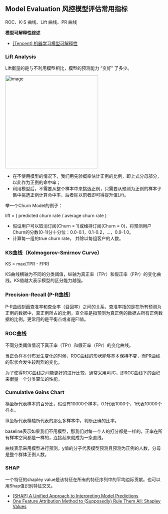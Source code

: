 ## Model Evaluation 风控模型评估常用指标

ROC、K-S 曲线、Lift 曲线、PR 曲线

**模型可解释性综述**
- [[Tencent] 机器学习模型可解释性](https://zhuanlan.zhihu.com/p/92655819)

### Lift Analysis

Lift衡量的是与不利用模型相比，模型的预测能力 “变好” 了多少。

<img width="297" alt="image" src="https://user-images.githubusercontent.com/46979228/178166372-d621a19e-0d70-4739-9eac-fca99057a55c.png">

- 在不使用模型的情况下，我们用先验概率估计正例的比例，即上式分母部分，以此作为正例的命中率；
- 利用模型后，不需要从整个样本中来挑选正例，只需要从预测为正例的样本子集中挑选正例计算命中率，后者除以前者即可得提升值Lift。

举一个Churn Model的例子：

lift = ( predicted churn rate / average churn rate )
- 假设用户可以取消订阅(Churn = 1)或维持订阅(Churn = 0)，将预测用户Churn的分数(0-1)分十分位：0.0-0.1，0.1-0.2，...，0.9-1.0。
- 计算每一组的true churn rate， 并除以每组客户的人数。

### KS曲线（Kolmogorov-Smirnov Curve）

KS = max(TPR - FPR) 

KS曲线横轴为不同的分类阈值，纵轴为真正率（TPr）和假正率（FPr）的变化曲线。KS值越大表示模型的区分能力越强。

### Precision-Recall (P-R曲线）

P-R曲线刻画查准率和查全率（召回率）之间的关系，查准率指的是在所有预测为正例的数据中，真正例所占的比例，查全率是指预测为真正例的数据占所有正例数据的比例。更常用的是平衡点或者是F1值。

### ROC曲线

不同分类阈值情况下真正率（TPr）和假正率（FPr）的变化曲线。

当正负样本分布发生变化的时候，ROC曲线的形状能够基本保持不变，而PR曲线的形状会发生较剧烈的变化。

为了使得ROC曲线之间能更好的进行比较，通常采用AUC，即ROC曲线下的面积来衡量一个分类算法的性能。

### Cumulative Gains Chart

横坐标代表样本的百分比，假设有10000个样本，0.1代表1000个，1代表10000个样本。

纵坐标代表横轴所代表的那么多样本中，判断正确的比率。

baseline表示如果我们不用模型，那我们对每一个人的打分都是一样的，正率在所有样本空间都是一样的，连接起来就成为一条直线。

曲线表示采用模型进行预测。y值的分子代表模型预测且预测为正例的人数，分母是整个群体正例人数。

### SHAP

一个特征的shapley value是该特征在所有的特征序列中的平均边际贡献。也可以用Shap值识别特征交叉。

- [[SHAP] A Unified Approach to Interpreting Model Predictions](https://proceedings.neurips.cc/paper/2017/file/8a20a8621978632d76c43dfd28b67767-Paper.pdf)
- [One Feature Attribution Method to (Supposedly) Rule Them All: Shapley Values](https://towardsdatascience.com/one-feature-attribution-method-to-supposedly-rule-them-all-shapley-values-f3e04534983d)
